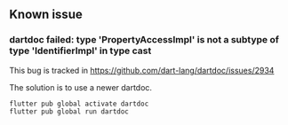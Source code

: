 ## Known issue


### dartdoc failed: type 'PropertyAccessImpl' is not a subtype of type 'IdentifierImpl' in type cast

This bug is tracked in https://github.com/dart-lang/dartdoc/issues/2934

The solution is to use a newer dartdoc.

```
flutter pub global activate dartdoc
flutter pub global run dartdoc
```
